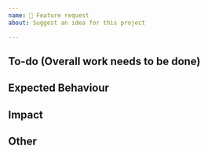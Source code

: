```yaml
---
name: 🚀 Feature request
about: Suggest an idea for this project

---
```


## To-do (Overall work needs to be done)

## Expected Behaviour 

## Impact

## Other 

